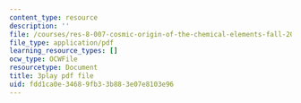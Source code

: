 ```yaml
---
content_type: resource
description: ''
file: /courses/res-8-007-cosmic-origin-of-the-chemical-elements-fall-2019/fdd1ca0e34689fb33b883e07e8103e96_f2j567E1Zqo.pdf
file_type: application/pdf
learning_resource_types: []
ocw_type: OCWFile
resourcetype: Document
title: 3play pdf file
uid: fdd1ca0e-3468-9fb3-3b88-3e07e8103e96
---
```

